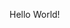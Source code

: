 Hello World!
































































































































